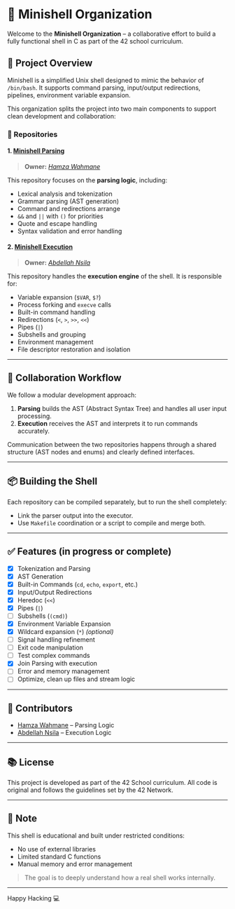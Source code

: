 # 🐚 Minishell Organization

Welcome to the **Minishell Organization** – a collaborative effort to build a fully functional shell in C as part of the 42 school curriculum.

## 🎯 Project Overview

Minishell is a simplified Unix shell designed to mimic the behavior of `/bin/bash`. It supports command parsing, input/output redirections, pipelines, environment variable expansion.

This organization splits the project into two main components to support clean development and collaboration:

### 🔧 Repositories

#### 1. [Minishell Parsing](https://github.com/your-org/minishell-parsing)
> **Owner:** _[Hamza Wahmane](https://github.com/Wahmane-Hamza)_

This repository focuses on the **parsing logic**, including:
- Lexical analysis and tokenization
- Grammar parsing (AST generation)
- Command and redirections arrange
- `&&` and `||` with `()` for priorities
- Quote and escape handling
- Syntax validation and error handling

#### 2. [Minishell Execution](https://github.com/your-org/minishell-execution)
> **Owner:** _[Abdellah Nsila](https://github.com/Abdellah-Nsila)_

This repository handles the **execution engine** of the shell. It is responsible for:
- Variable expansion (`$VAR`, `$?`)
- Process forking and `execve` calls
- Built-in command handling
- Redirections (`<`, `>`, `>>`, `<<`)
- Pipes (`|`)
- Subshells and grouping
- Environment management
- File descriptor restoration and isolation



---

## 🔗 Collaboration Workflow

We follow a modular development approach:

1. **Parsing** builds the AST (Abstract Syntax Tree) and handles all user input processing.
2. **Execution** receives the AST and interprets it to run commands accurately.

Communication between the two repositories happens through a shared structure (AST nodes and enums) and clearly defined interfaces.

---

## 📦 Building the Shell

Each repository can be compiled separately, but to run the shell completely:
- Link the parser output into the executor.
- Use `Makefile` coordination or a script to compile and merge both.

---

## ✅ Features (in progress or complete)

- [x] Tokenization and Parsing
- [x] AST Generation
- [x] Built-in Commands (`cd`, `echo`, `export`, etc.)
- [x] Input/Output Redirections
- [x] Heredoc (`<<`)
- [x] Pipes (`|`)
- [ ] Subshells (`(cmd)`)
- [x] Environment Variable Expansion
- [x] Wildcard expansion (`*`) *(optional)*
- [ ] Signal handling refinement
- [ ] Exit code manipulation
- [ ] Test complex commands
- [x] Join Parsing with execution
- [ ] Error and memory management
- [ ] Optimize, clean up files and stream logic

---

## 👥 Contributors

- [Hamza Wahmane](https://github.com/Wahmane-Hamza) – Parsing Logic
- [Abdellah Nsila](https://github.com/Abdellah-Nsila) – Execution Logic

---

## 📚 License

This project is developed as part of the 42 School curriculum. All code is original and follows the guidelines set by the 42 Network.

---

## 🧠 Note

This shell is educational and built under restricted conditions:
- No use of external libraries
- Limited standard C functions
- Manual memory and error management

> The goal is to deeply understand how a real shell works internally.

---

Happy Hacking 💻
